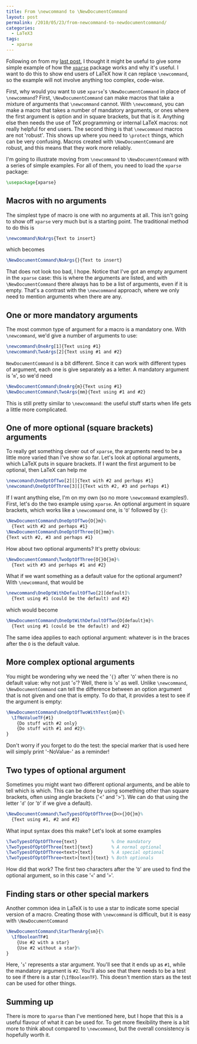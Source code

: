 ```yaml
---
title: From \newcommand to \NewDocumentCommand
layout: post
permalink: /2010/05/23/from-newcommand-to-newdocumentcommand/
categories:
  - LaTeX3
tags:
  - xparse
---
```

Following on from my [last post](/2010/05/22/promoting-xparse/), I thought it might be useful to give some simple example of how the [`xparse`](https://ctan.org/pkg/xparse) package works and why it's useful. I want to do this to show end users of LaTeX how it can replace `\newcommand`, so the example will not involve anything too complex, code-wise.

First, why would you want to use `xparse`'s `\NewDocumentCommand` in place of `\newcommand`? First, `\NewDocumentCommand` can make macros that take a mixture of arguments that `\newcommand` cannot. With `\newcommand`, you can make a macro that takes a number of mandatory arguments, or ones where the first argument is option and in square brackets, but that is it. Anything else then needs the use of TeX programming or internal LaTeX macros: not really helpful for end users. The second thing is that `\newcommand` macros are not 'robust'. This shows up where you need to `\protect` things, which can be very confusing. Macros created with `\NewDocumentCommand` are robust, and this means that they work more reliably.

I'm going to illustrate moving from `\newcommand` to `\NewDocumentCommand` with a series of simple examples. For all of them, you need to load the `xparse` package:

```latex
\usepackage{xparse}
```

## Macros with no arguments

The simplest type of macro is one with no arguments at all. This isn't going to show off `xparse` very much but is a starting point. The traditional method to do this is

```latex
\newcommand\NoArgs{Text to insert}
```

which becomes

```latex
\NewDocumentCommand\NoArgs{}{Text to insert}
```

That does not look too bad, I hope. Notice that I've got an empty argument in the `xparse` case: this is where the arguments are listed, and with `\NewDocumentCommand` there always has to be a list of arguments, even if it is empty. That's a contrast with the `\newcommand` approach, where we only need to mention arguments when there are any.

## One or more mandatory arguments

The most common type of argument for a macro is a mandatory one. With `\newcommand`, we'd give a number of arguments to use:

```latex
\newcommand\OneArg[1]{Text using #1}
\newcommand\TwoArgs[2]{Text using #1 and #2}
```

`NewDocumentCommand` is a bit different. Since it can work with different types of argument, each one is give separately as a letter. A mandatory argument is '`m`', so we'd need

```latex
\NewDocumentCommand\OneArg{m}{Text using #1}
\NewDocumentCommand\TwoArgs{mm}{Text using #1 and #2}
```

This is still pretty similar to `\newcommand`: the useful stuff starts when life gets a little more complicated.

## One of more optional (square brackets) arguments

To really get something clever out of `xparse`, the arguments need to be a little more varied than I've show so far. Let's look at optional arguments, which LaTeX puts in square brackets. If I want the first argument to be optional, then LaTeX can help me

```latex
\newcomand\OneOptOfTwo[2][]{Text with #2 and perhaps #1}
\newcomand\OneOptOfThree[3][]{Text with #2, #3 and perhaps #1}
```

If I want anything else, I'm on my own (so no more `\newcommand` examples!). First, let's do the two example using `xparse`. An optional argument in square brackets, which works like a `\newcommand` one, is '`O`' followed by `{}`:

```latex
\NewDocumentCommand\OneOptOfTwo{O{}m}%
  {Text with #2 and perhaps #1}
\NewDocumentCommand\OneOptOfThree{O{}mm}%
{Text with #2, #3 and perhaps #1}
```

How about two optional arguments? It's pretty obvious:

```latex
\NewDocumentCommand\TwoOptOfThree{O{}O{}m}%
  {Text with #3 and perhaps #1 and #2}
```

What if we want something as a default value for the optional argument? With `\newcommand`, that would be

```latex
\newcommand\OneOptWithDefaultOfTwo[2][default]%
  {Text using #1 (could be the default) and #2}
```

which would become

```latex
\NewDocumentCommand\OneOptWithDefaultOfTwo{O{default}m}%
  {Text using #1 (could be the default) and #2}
```

The same idea applies to each optional argument: whatever is in the braces after the `O` is the default value.

## More complex optional arguments

You might be wondering why we need the '`{}` after '`O`' when there is no default value: why not just '`o`'? Well, there is '`o`' as well. Unlike `\newcommand`, `\NewDocumentCommand` can tell the difference between an option argument that is not given and one that is empty. To do that, it provides a test to see if the argument is empty:

<!-- {% raw %} -->
```latex
\NewDocumentCommand\OneOptOfTwoWithTest{om}{%
  \IfNoValueTF{#1}
    {Do stuff with #2 only}
    {Do stuff with #1 and #2}%
}
```
<!-- {% endraw %} -->

Don't worry if you forget to do the test: the special marker that is used here will simply print '-NoValue-' as a reminder!

## Two types of optional argument

Sometimes you might want two different optional arguments, and be able to tell which is which. This can be done by using something other than square brackets, often using angle brackets ('<' and '>'). We can do that using the letter '`d`' (or '`D`' if we give a default).

```latex
\NewDocumentCommand\TwoTypesOfOptOfThree{D<>{}O{}m}%
  {Text using #1, #2 and #3}
```

What input syntax does this make? Let's look at some examples

```latex
\TwoTypesOfOptOfThree{text}             % One mandatory
\TwoTypesOfOptOfThree[text]{text}       % A normal optional
\TwoTypesOfOptOfThree<text>{text}       % A special optional
\TwoTypesOfOptOfThree<text>[text]{text} % Both optionals
```

How did that work? The first two characters after the '`D`' are used to find the optional argument, so in this case '`<`' and '`>`'.

## Finding stars or other special markers

Another common idea in LaTeX is to use a star to indicate some special version of a macro. Creating those with `\newcommand` is difficult, but it is easy with `\NewDocumentCommand`


<!-- {% raw %} -->
```latex
\NewDocumentCommand\StarThenArg{sm}{%
  \IfBooleanTF#1
    {Use #2 with a star}
    {Use #2 without a star}%
}
```
<!-- {% endraw %} -->


Here, '`s`' represents a star argument. You'll see that it ends up as `#1`, while the mandatory argument is `#2`. You'll also see that there needs to be a test to see if there is a star (`\IfBooleanTF`). This doesn't mention stars as the test can be used for other things.

## Summing up

There is more to `xparse` than I've mentioned here, but I hope that this is a useful flavour of what it can be used for. To get more flexibility there is a bit more to think about compared to `\newcommand`, but the overall consistency is hopefully worth it.
